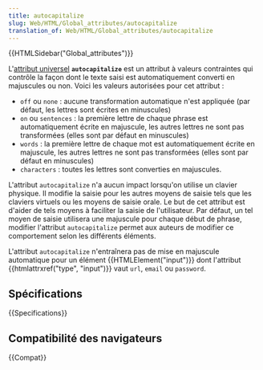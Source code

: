 ```yaml
---
title: autocapitalize
slug: Web/HTML/Global_attributes/autocapitalize
translation_of: Web/HTML/Global_attributes/autocapitalize
---
```


{{HTMLSidebar("Global_attributes")}}

L'[attribut universel](/fr/docs/Web/HTML/Attributs_universels) **`autocapitalize`** est un attribut à valeurs contraintes qui contrôle la façon dont le texte saisi est automatiquement converti en majuscules ou non. Voici les valeurs autorisées pour cet attribut :

- `off` ou `none` : aucune transformation automatique n'est appliquée (par défaut, les lettres sont écrites en minuscules)
- `on` ou `sentences` : la première lettre de chaque phrase est automatiquement écrite en majuscule, les autres lettres ne sont pas transformées (elles sont par défaut en minuscules)
- `words` : la première lettre de chaque mot est automatiquement écrite en majuscule, les autres lettres ne sont pas transformées (elles sont par défaut en minuscules)
- `characters` : toutes les lettres sont converties en majuscules.

L'attribut `autocapitalize` n'a aucun impact lorsqu'on utilise un clavier physique. Il modifie la saisie pour les autres moyens de saisie tels que les claviers virtuels ou les moyens de saisie orale. Le but de cet attribut est d'aider de tels moyens à faciliter la saisie de l'utilisateur. Par défaut, un tel moyen de saisie utilisera une majuscule pour chaque début de phrase, modifier l'attribut `autocapitalize` permet aux auteurs de modifier ce comportement selon les différents éléments.

L'attribut `autocapitalize` n'entraînera pas de mise en majuscule automatique pour un élément {{HTMLElement("input")}} dont l'attribut {{htmlattrxref("type", "input")}} vaut `url`, `email` ou `password`.

## Spécifications

{{Specifications}}

## Compatibilité des navigateurs

{{Compat}}
